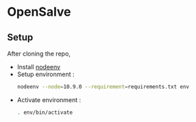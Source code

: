 # OpenSalve

## Setup

After cloning the repo,

* Install [nodeenv](https://github.com/ekalinin/nodeenv#install)
* Setup environment :
  ```bash
  nodeenv --node=10.9.0 --requirement=requirements.txt env
  ```
* Activate environment :
  ```bash
  . env/bin/activate
  ```
